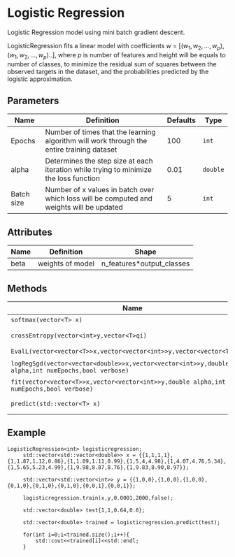 # Logistic Regression

Logistic Regression model using mini batch gradient descent.

LogisticRegression fits a linear model with coefficients $w\  =\  [(w_1, w_2, … , w_p),(w_1, w_2, … , w_p)..]$, where $p$ is number of features and height will be equals to number of classes, to minimize the residual sum of squares between the observed targets in the dataset, and the probabilities predicted by the logistic approximation.

## Parameters

| Name          | Definition                                                                                  | Defaults | Type     |
| ------------- | ------------------------------------------------------------------------------------------- | -------- | ---------|
| Epochs        | Number of times that the learning algorithm will work through the entire training dataset   | 100      | `int`    |
| alpha         | Determines the step size at each iteration while trying to minimize the loss function       | 0.01     | `double` |
| Batch size    |  Number of x values in batch over which loss will be computed and weights will be updated   | 5        | `int`    |

## Attributes

| Name         | Definition                                                | Shape      |
| ------------ | --------------------------------------------------------- | ---------- |
| beta | weights of model  | n_features*output_classes |

## Methods

| Name                            | Definition                                            | Return value      |
| ------------------------------- | ----------------------------------------------------- | ----------------- |
| `softmax(vector<T> x)`          | Computes softmax                                      | `vector<T>`       |
| `crossEntropy(vector<int>y,vector<T>qi)` | actual*log(predicted value)                       | DOUBLE       |
| `EvalL(vector<vector<T>>x,vector<vector<int>>y,vector<vector<T>>beta)`| Computes loss  |      DOUBLE       |
| `logRegSgd(vector<vector<double>>x,vector<vector<int>>y,double alpha,int numEpochs,bool verbose)`| Performs logistic regression  |      `vector<vector<T>>`      |
| `fit(vector<vector<T>>x,vector<vector<int>>y,double alpha,int numEpochs,bool verbose)`| Training of model |      void      |
| `predict(std::vector<T> x)`| Gives probability of testing values |      `vector<double> T`      |

## Example

```
LogisticRegression<int> logisticregression;
     std::vector<std::vector<double>> x = {{1,1,1,1},{1,1.87,1.12,0.86},{1,1.09,1.11,0.99},{1,5,4,4.98},{1,4.07,4.76,5.34},     {1,5.65,5.23,4.99},{1,9.98,8.87,8.76},{1,9.83,8.90,8.97}};

     std::vector<std::vector<int>> y = {{1,0,0},{1,0,0},{1,0,0},{0,1,0},{0,1,0},{0,1,0},{0,0,1},{0,0,1}};

     logisticregression.train(x,y,0.0001,2000,false);

     std::vector<double> test{1,1,0.64,0.6};

     std::vector<double> trained = logisticregression.predict(test);

     for(int i=0;i<trained.size();i++){
         std::cout<<trained[i]<<std::endl;
     }

```